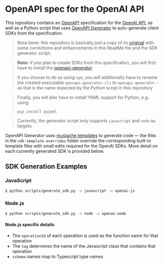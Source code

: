# OpenAPI spec for the OpenAI API

This repository contains an [OpenAPI](https://www.openapis.org/) specification for the [OpenAI API](https://beta.openai.com/docs), as well as a Python script that uses [OpenAPI Generator](https://openapi-generator.tech/) to auto-generate client SDKs from the specification.

> Nota bene: this repository is basically just a copy of its [original](https://github.com/openai/openai-openapi) with some corrections and enhancements in this ReadMe file and the SDK generator script.

> **Note:** if you plan to create SDKs from this specification, you will first have to install the [openapi-generator](https://github.com/OpenAPITools/openapi-generator)
>
> If you choose to do so using `npm`, you will additionally have to rename the created executable `openapi-generator-cli` to `openapi-generator` - as that is the name expected by the Python script in this repository

> Finally, you will also have to install YAML support for Python, e.g. using
>
> `pip install pyyaml`

> Currently, the generator script only supports `javascript` and `node` as targets

OpenAPI Generator uses [mustache templates](https://github.com/OpenAPITools/openapi-generator/tree/master/modules/openapi-generator/src/main/resources) to generate code — the files in the `sdk-template-overrides` folder override the corresponding built-in template files with small edits required for the OpenAI SDKs. More detail on each currently generated SDK is provided below.

## SDK Generation Examples ##

### JavaScript ###

```bash
$ python scripts/generate_sdk.py -s javascript -o openai-js
```

### Node.js ###

```bash
$ python scripts/generate_sdk.py -s node -o openai-node
```

#### Node.js specific details

- The `operationId` of each operation is used as the function name for that operation
- The `tag` determines the name of the Javascript class that contains that operation
- `schema` names map to Typescript type names
